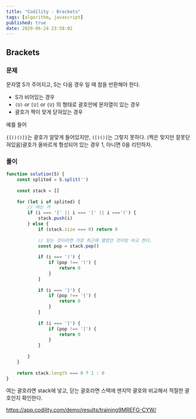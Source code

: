 ```yaml
---
title: "Codility - Brackets"
tags: [algorithm, javascript]
published: true
date: 2020-06-24 23:58:02
---
```


## Brackets

### 문제

문자열 S가 주어지고, S는 다음 경우 일 때 참을 반환해야 한다.

- S가 비어있는 경우
- `(U)` or `[U]` or `{U}` 의 형태로 괄호안에 문자열이 있는 경우
- 괄호가 짝이 맞게 닫혀있는 경우

예를 들어

`{[()()]}`는 괄호가 알맞게 들어있지만, `([)()]`는 그렇지 못하다. (짝은 맞지만 잘못닫혀있음)괄호가 올바르게 형성되어 있는 경우 1, 아니면 0을 리턴하자.

### 풀이

```javascript
function solution(S) {
    const splited = S.split('')
    
    const stack = []
    
    for (let i of splited) {
        // 여는 거
        if (i === '{' || i === '[' || i ==='(') {
            stack.push(i)
        } else {
            if (stack.size === 0) return 0
            
            // 닫는 것이라면 가장 최근에 열었던 것이랑 비교 한다.
            const pop = stack.pop()
            
            if (i === ')') {
                if (pop !== '(') {
                    return 0
                }
            }
            
            if (i === '}') {
                if (pop !== '{') {
                    return 0
                }
            }
            
            if (i === ']') {
                if (pop !== '[') {
                    return 0
                }
            }
            
        }
    }
    
    return stack.length === 0 ? 1 : 0
}
```

여는 괄호라면 stack에 넣고, 닫는 괄호라면 스택에 맨지막 괄호와 비교해서 적절한 괄호인지 확인한다.

https://app.codility.com/demo/results/training9MREFG-CYW/